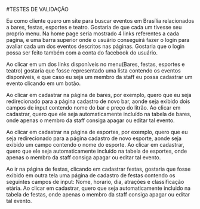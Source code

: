 #TESTES DE VALIDAÇÃO

Eu como cliente quero um site para buscar eventos em Brasília relacionados a bares, festas, esportes e teatro. Gostaria de que
cada um tivesse seu proprio menu. Na home page seria mostrado 4 links referentes a cada pagina, e uma barra superior onde o 
usuário conseguirá fazer o login para avaliar cada um dos eventos descritos nas páginas. Gostaria que o login possa ser feito 
também com a conta do facebook do usuário.

Ao clicar em um dos links disponíveis no menu(Bares, festas, esportes e teatro) gostaria que fosse representado uma lista 
contendo os eventos disponíveis, e que caso eu seja um membro da staff eu possa cadastrar um evento clicando em um botão.

Ao clicar em cadastrar na página de bares, por exemplo, quero que eu seja redirecionado para a página cadastro de novo bar,
aonde seja exibido dois campos de input contendo nome do bar e preço do litrão. Ao clicar em cadastrar, quero que ele seja 
automaticamente incluído na tabela de bares, onde apenas o membro da staff consiga apagar ou editar tal evento.

Ao clicar em cadastrar na página de esportes, por exemplo, quero que eu seja redirecionado para a página cadastro de novo esporte, aonde seja exibido um campo contendo o nome do esporte. Ao clicar em cadastrar, quero que ele seja 
automaticamente incluído na tabela de esportes, onde apenas o membro da staff consiga apagar ou editar tal evento.

Ao ir na página de festas, clicando em cadastrar festas, gostaria que fosse exibido em outra tela uma página de cadastro de festas contendo os seguintes campos de input: Nome, horario, dia, atrações e classificação etária. Ao clicar em cadastrar, quero que seja automaticamente incluido na tabela de festas, onde apenas o membro da staff consiga apagar ou editar tal evento.
